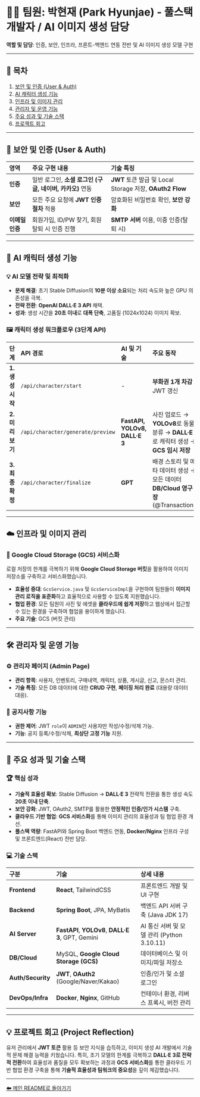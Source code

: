 # 🧑‍💻 팀원: 박현재 (Park Hyunjae) - 풀스택 개발자 / AI 이미지 생성 담당

**역할 및 담당**: 인증, 보안, 인프라, 프론트-백엔드 연동 전반 및 AI 이미지 생성 모델 구현

---

## 📖 목차
1. [보안 및 인증 (User & Auth)](#-보안-및-인증-user-auth)
2. [AI 캐릭터 생성 기능](#-ai-캐릭터-생성-기능)
3. [인프라 및 이미지 관리](#-인프라-및-이미지-관리)
4. [관리자 및 운영 기능](#-관리자-및-운영-기능)
5. [주요 성과 및 기술 스택](#-주요-성과-및-기술-스택)
6. [프로젝트 회고](#-프로젝트-회고)

---

## 🔐 보안 및 인증 (User & Auth)

| 영역 | 주요 구현 내용 | 기술 특징 |
| :--- | :--- | :--- |
| **인증** | 일반 로그인, **소셜 로그인 (구글, 네이버, 카카오)** 연동 | **JWT** 토큰 발급 및 Local Storage 저장, **OAuth2 Flow** |
| **보안** | 모든 주요 요청에 **JWT 인증 절차** 적용 | 암호화된 비밀번호 확인, **보안 강화** |
| **이메일 인증** | 회원가입, ID/PW 찾기, 회원 탈퇴 시 인증 진행 | **SMTP 서버** 이용, 이중 인증(탈퇴 시) |

---

## 🧬 AI 캐릭터 생성 기능

### 💡 AI 모델 전략 및 최적화
* **문제 해결**: 초기 Stable Diffusion의 **10분 이상 소요**되는 처리 속도와 높은 GPU 의존성을 극복.
* **전략 전환**: **OpenAI DALL·E 3 API** 채택.
* **성과**: 생성 시간을 **20초 이내**로 **대폭 단축**, 고품질 (1024x1024) 이미지 확보.

### 🖼️ 캐릭터 생성 워크플로우 (3단계 API)

| 단계 | API 경로 | AI 및 기술 | 주요 동작 |
| :--- | :--- | :--- | :--- |
| **1. 생성 시작** | `/api/character/start` | - | **부화권 1개 차감** 및 JWT 갱신 |
| **2. 미리보기** | `/api/character/generate/preview` | **FastAPI, YOLOv8, DALL·E 3** | 사진 업로드 → **YOLOv8**로 동물 분류 → **DALL·E 3**로 캐릭터 생성 → **GCS 임시 저장** |
| **3. 최종 확정** | `/api/character/finalize` | **GPT** | 배경 스토리 및 메타 데이터 생성 → 모든 데이터 **DB/Cloud 영구 저장** (@Transactional) |

---

## ☁️ 인프라 및 이미지 관리

### 🚀 Google Cloud Storage (GCS) 서비스화
로컬 저장의 한계를 극복하기 위해 **Google Cloud Storage 버킷**을 활용하여 이미지 저장소를 구축하고 서비스화했습니다.
* **효율성 증대**: `GcsService.java` 및 `GcsServiceImpl`을 구현하여 팀원들이 **이미지 관리 로직을 표준화**하고 효율적으로 사용할 수 있도록 지원했습니다.
* **협업 환경**: 모든 팀원이 사진 및 에셋을 **클라우드에 쉽게 저장**하고 웹상에서 접근할 수 있는 환경을 구축하여 협업을 용이하게 했습니다.
* **주요 기술**: GCS (버킷 관리)

---

## 🛠️ 관리자 및 운영 기능

### ⚙️ 관리자 페이지 (Admin Page)
* **관리 항목**: 사용자, 인벤토리, 구매내역, 캐릭터, 상품, 게시글, 신고, 몬스터 관리.
* **기술 특징**: 모든 DB 데이터에 대한 **CRUD 구현**, **페이징 처리 완료** (대용량 데이터 대응).

### 📢 공지사항 기능
* **권한 제어**: JWT `role`이 `ADMIN`인 사용자만 작성/수정/삭제 가능.
* **기능**: 공지 등록/수정/삭제, **최상단 고정 기능** 지원.

---

## 🧩 주요 성과 및 기술 스택

### 🏆 핵심 성과
* **기술적 효율성 확보**: Stable Diffusion $\rightarrow$ **DALL·E 3** 전략적 전환을 통한 생성 속도 **20초 이내 단축**.
* **보안 강화**: JWT, OAuth2, SMTP를 활용한 **안정적인 인증/인가 시스템** 구축.
* **클라우드 기반 협업**: **GCS 서비스화**를 통해 이미지 관리의 효율성과 팀 협업 환경 개선.
* **풀스택 역량**: FastAPI와 Spring Boot 백엔드 연동, **Docker/Nginx** 인프라 구성 및 프론트엔드(React) 전반 담당.

### 💻 기술 스택

| 구분 | 기술 | 상세 내용 |
| :--- | :--- | :--- |
| **Frontend** | **React**, TailwindCSS | 프론트엔드 개발 및 UI 구현 |
| **Backend** | **Spring Boot**, JPA, MyBatis | 백엔드 API 서버 구축 (Java JDK 17) |
| **AI Server** | **FastAPI**, **YOLOv8**, **DALL·E 3**, GPT, Gemini | AI 통신 서버 및 모델 관리 (Python 3.10.11) |
| **DB/Cloud** | MySQL, **Google Cloud Storage (GCS)** | 데이터베이스 및 이미지/파일 저장소 |
| **Auth/Security** | **JWT**, **OAuth2** (Google/Naver/Kakao) | 인증/인가 및 소셜 로그인 |
| **DevOps/Infra** | **Docker**, **Nginx**, GitHub | 컨테이너 환경, 리버스 프록시, 버전 관리 |

---

## 💡 프로젝트 회고 (Project Reflection)
유저 관리에서 **JWT 토큰** 활용 등 보안 지식을 습득하고, 이미지 생성 AI 개발에서 기술적 문제 해결 능력을 키웠습니다. 특히, 초기 모델의 한계를 극복하고 **DALL·E 3로 전략적 전환**하여 효율성과 품질을 모두 확보하는 과정과 **GCS 서비스화**를 통한 클라우드 기반 협업 환경 구축을 통해 **기술적 효율성과 팀워크의 중요성**을 깊이 체감했습니다.

---

[⬅ 메인 README로 돌아가기](../../README.md)
